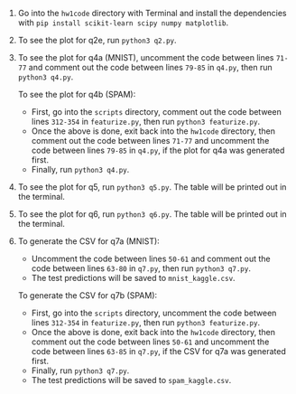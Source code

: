 1. Go into the `hw1code` directory with Terminal and install the dependencies with `pip install scikit-learn scipy numpy matplotlib`.
2. To see the plot for q2e, run `python3 q2.py`.
3. To see the plot for q4a (MNIST), uncomment the code between lines `71-77` and comment out the code between lines `79-85` in `q4.py`, then run `python3 q4.py`.
   
   To see the plot for q4b (SPAM):
   - First, go into the `scripts` directory, comment out the code between lines `312-354` in `featurize.py`, then run `python3 featurize.py`.
   - Once the above is done, exit back into the `hw1code` directory, then comment out the code between lines `71-77` and uncomment the code between lines `79-85` in `q4.py`, if the plot for q4a was generated first.
   - Finally, run `python3 q4.py`.

4. To see the plot for q5, run `python3 q5.py`. The table will be printed out in the terminal.
5. To see the plot for q6, run `python3 q6.py`. The table will be printed out in the terminal.
6. To generate the CSV for q7a (MNIST):
   - Uncomment the code between lines `50-61` and comment out the code between lines `63-80` in `q7.py`, then run `python3 q7.py`.
   - The test predictions will be saved to `mnist_kaggle.csv`.
   
   To generate the CSV for q7b (SPAM):
   - First, go into the `scripts` directory, uncomment the code between lines `312-354` in `featurize.py`, then run `python3 featurize.py`.
   - Once the above is done, exit back into the `hw1code` directory, then comment out the code between lines `50-61` and uncomment the code between lines `63-85` in `q7.py`, if the CSV for q7a was generated first.
   - Finally, run `python3 q7.py`.
   - The test predictions will be saved to `spam_kaggle.csv`.
